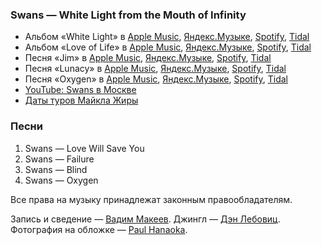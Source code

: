 ### Swans — White Light from the Mouth of Infinity

- Альбом «White Light» в
	[Apple Music](https://music.apple.com/album/1054671832),
	[Яндекс.Музыке](https://music.yandex.ru/album/6215652),
	[Spotify](https://open.spotify.com/album/5sZc6Cya4QYkMLajvoj5Ts),
	[Tidal](https://tidal.com/browse/album/52902543)
- Альбом «Love of Life» в
	[Apple Music](https://music.apple.com/album/1054668297),
	[Яндекс.Музыке](https://music.yandex.ru/album/6219343),
	[Spotify](https://open.spotify.com/album/0Jl1mUW72D8PgVCMI0OmwQ),
	[Tidal](https://tidal.com/browse/album/78633983)
- Песня «Jim» в
	[Apple Music](https://music.apple.com/album/895627622?i=895627665),
	[Яндекс.Музыке](https://music.yandex.ru/album/1747162/track/16011144),
	[Spotify](https://open.spotify.com/track/2mdjoy2k2zvHybQoQvvkHJ),
	[Tidal](https://tidal.com/browse/track/25777392)
- Песня «Lunacy» в
	[Apple Music](https://music.apple.com/album/895626694?i=895626705),
	[Яндекс.Музыке](https://music.yandex.ru/album/1747163/track/16011150),
	[Spotify](https://open.spotify.com/track/4UaQNw4hgvSDftmGxXgJ1j),
	[Tidal](https://tidal.com/browse/track/20170528)
- Песня «Oxygen» в
	[Apple Music](https://music.apple.com/album/836834698?i=836834782),
	[Яндекс.Музыке](https://music.yandex.ru/album/6217182/track/46161437),
	[Spotify](https://open.spotify.com/track/4Xuq7qkAItiEYDAYqwWTOp),
	[Tidal](http://tidal.com/browse/track/28384198)
- [YouTube: Swans в Москве](https://youtu.be/2t29OLChCyw)
- [Даты туров Майкла Жиры](https://younggodrecords.com/pages/tour-dates)

### Песни

1. Swans — Love Will Save You
2. Swans — Failure
3. Swans — Blind
4. Swans — Oxygen

Все права на музыку принадлежат законным правообладателям.

Запись и сведение — [Вадим Макеев](https://twitter.com/pepelsbey).
Джингл — [Дэн Лебовиц](https://www.youtube.com/channel/UC38A5qHrlc_Zgua7vL4b96w).
Фотография на обложке — [Paul Hanaoka](https://unsplash.com/photos/rYchmOEzWlo).
